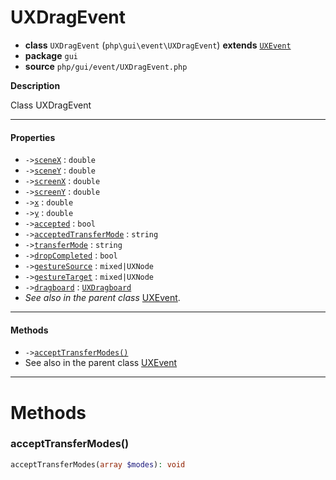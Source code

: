# UXDragEvent

- **class** `UXDragEvent` (`php\gui\event\UXDragEvent`) **extends** [`UXEvent`](https://github.com/jphp-compiler/jphp/blob/master/exts/jphp-gui-ext/api-docs/classes/php/gui/event/UXEvent.md)
- **package** `gui`
- **source** `php/gui/event/UXDragEvent.php`

**Description**

Class UXDragEvent

---

#### Properties

- `->`[`sceneX`](#prop-scenex) : `double`
- `->`[`sceneY`](#prop-sceney) : `double`
- `->`[`screenX`](#prop-screenx) : `double`
- `->`[`screenY`](#prop-screeny) : `double`
- `->`[`x`](#prop-x) : `double`
- `->`[`y`](#prop-y) : `double`
- `->`[`accepted`](#prop-accepted) : `bool`
- `->`[`acceptedTransferMode`](#prop-acceptedtransfermode) : `string`
- `->`[`transferMode`](#prop-transfermode) : `string`
- `->`[`dropCompleted`](#prop-dropcompleted) : `bool`
- `->`[`gestureSource`](#prop-gesturesource) : `mixed|UXNode`
- `->`[`gestureTarget`](#prop-gesturetarget) : `mixed|UXNode`
- `->`[`dragboard`](#prop-dragboard) : [`UXDragboard`](https://github.com/jphp-compiler/jphp/blob/master/exts/jphp-gui-ext/api-docs/classes/php/gui/UXDragboard.md)
- *See also in the parent class* [UXEvent](https://github.com/jphp-compiler/jphp/blob/master/exts/jphp-gui-ext/api-docs/classes/php/gui/event/UXEvent.md).

---

#### Methods

- `->`[`acceptTransferModes()`](#method-accepttransfermodes)
- See also in the parent class [UXEvent](https://github.com/jphp-compiler/jphp/blob/master/exts/jphp-gui-ext/api-docs/classes/php/gui/event/UXEvent.md)

---
# Methods

<a name="method-accepttransfermodes"></a>

### acceptTransferModes()
```php
acceptTransferModes(array $modes): void
```